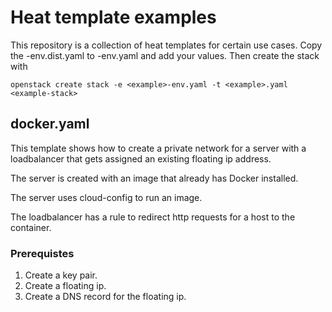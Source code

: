 # Heat template examples

This repository is a collection of heat templates for certain use cases. Copy the <example>-env.dist.yaml
to <example>-env.yaml and add your values. Then create the stack with

```shell
openstack create stack -e <example>-env.yaml -t <example>.yaml <example-stack> 
```

## docker.yaml

This template shows how to create a private network for a server with a loadbalancer that
gets assigned an existing floating ip address.

The server is created with an image that already has Docker installed. 

The server uses cloud-config to run an image.

The loadbalancer has a rule to redirect http requests for a host to the container.

### Prerequistes

1. Create a key pair.
2. Create a floating ip.
3. Create a DNS record for the floating ip.